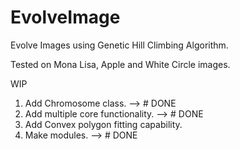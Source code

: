 # EvolveImage

Evolve Images using Genetic Hill Climbing Algorithm.

Tested on Mona Lisa, Apple and White Circle images. 

WIP
1. Add Chromosome class. --> # DONE
2. Add multiple core functionality. --> # DONE 
3. Add Convex polygon fitting capability.
4. Make modules. --> # DONE